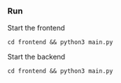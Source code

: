 ### Run
Start the frontend
```
cd frontend && python3 main.py
```
Start the backend
```
cd frontend && python3 main.py
```
